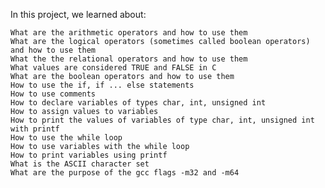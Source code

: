 In this project, we learned about:

    What are the arithmetic operators and how to use them
    What are the logical operators (sometimes called boolean operators) and how to use them
    What the the relational operators and how to use them
    What values are considered TRUE and FALSE in C
    What are the boolean operators and how to use them
    How to use the if, if ... else statements
    How to use comments
    How to declare variables of types char, int, unsigned int
    How to assign values to variables
    How to print the values of variables of type char, int, unsigned int with printf
    How to use the while loop
    How to use variables with the while loop
    How to print variables using printf
    What is the ASCII character set
    What are the purpose of the gcc flags -m32 and -m64

